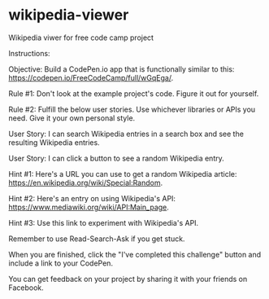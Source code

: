 # wikipedia-viewer
Wikipedia viwer for free code camp project

Instructions:
  
  Objective: Build a CodePen.io app that is functionally similar to this: https://codepen.io/FreeCodeCamp/full/wGqEga/.
  
  Rule #1: Don't look at the example project's code. Figure it out for yourself.
  
  Rule #2: Fulfill the below user stories. Use whichever libraries or APIs you need. Give it your own personal style.
  
  User Story: I can search Wikipedia entries in a search box and see the resulting Wikipedia entries.
  
  User Story: I can click a button to see a random Wikipedia entry.
  
  Hint #1: Here's a URL you can use to get a random Wikipedia article: https://en.wikipedia.org/wiki/Special:Random.
  
  Hint #2: Here's an entry on using Wikipedia's API: https://www.mediawiki.org/wiki/API:Main_page.
  
  Hint #3: Use this link to experiment with Wikipedia's API.
  
  Remember to use Read-Search-Ask if you get stuck.
  
  When you are finished, click the "I've completed this challenge" button and include a link to your CodePen.
  
  You can get feedback on your project by sharing it with your friends on Facebook.

